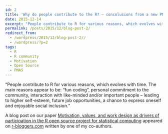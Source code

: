 ```yaml
---
id: 2
title: 'Why do people contribute to the R? – concolusions from a new PNAS article'
date: 2015-12-14
excerpt: "People contribute to R for various reasons, which evolves with time. The main reasons appear to be: “fun coding”, personal commitment to the community, interaction with like-minded and/or important people – leading to higher self-esteem, future job opportunities, a chance to express oneself and enjoyable social inclusion."
permalink: /posts/2015/12/blog-post-2/
redirect_from:
  - /wordpress/2015/12/blog-post-2//
  - /wordpress/?p=2
tags:
  - R
  - R community
  - Motivation
  - Open Source
  - PNAS
---
```


<q>People contribute to R for various reasons, which evolves with time. The main reasons appear to be: “fun coding”, personal commitment to the community, interaction with like-minded and/or important people – leading to higher self-esteem, future job opportunities, a chance to express oneself and enjoyable social inclusion.</q> 

A blog post on our paper [Motivation, values, and work design as drivers of participation in the R
open source project for statistical computing](https://www.pnas.org/doi/abs/10.1073/pnas.1506047112) appeared on [r-bloggers.com](https://www.r-bloggers.com/2015/12/why-do-people-contribute-to-the-r-concolusions-from-a-new-pnas-article/) written by one of my co-authors.
